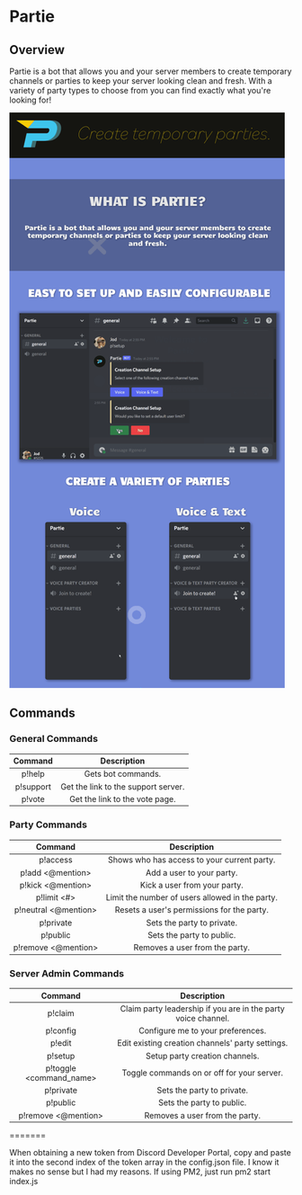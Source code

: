 # Partie

## Overview
Partie is a bot that allows you and your server members to create temporary channels or parties to keep your server looking clean and fresh. With a variety of party types to choose from you can find exactly what you're looking for!

![overview](overview.gif)

## Commands
### General Commands
|  Command  |             Description             |
|:---------:|:-----------------------------------:|
| p!help    | Gets bot commands.                  |
| p!support | Get the link to the support server. |
| p!vote    | Get the link to the vote page.      |

### Party Commands
|        Command       |                   Description                   |
|:--------------------:|:-----------------------------------------------:|
| p!access             | Shows who has access to your current party.     |
| p!add <@mention>     | Add a user to your party.                       |
| p!kick <@mention>    | Kick a user from your party.                    |
| p!limit <#>          | Limit the number of users allowed in the party. |
| p!neutral <@mention> | Resets a user's permissions for the party.      |
| p!private            | Sets the party to private.                      |
| p!public             | Sets the party to public.                       |
| p!remove <@mention>  | Removes a user from the party.                  |

### Server Admin Commands
|         Command         |                          Description                          |
|:-----------------------:|:-------------------------------------------------------------:|
| p!claim                 | Claim party leadership if you are in the party voice channel. |
| p!config                | Configure me to your preferences.                             |
| p!edit                  | Edit existing creation channels' party settings.              |
| p!setup                 | Setup party creation channels.                                |
| p!toggle <command_name> | Toggle commands on or off for your server.                    |
| p!private               | Sets the party to private.                                    |
| p!public                | Sets the party to public.                                     |
| p!remove <@mention>     | Removes a user from the party.                                |



=======


When obtaining a new token from Discord Developer Portal, copy and paste it into the second index of the token array in the config.json file. 
I know it makes no sense but I had my reasons.
If using PM2, just run pm2 start index.js
